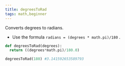 ```yaml
---
title: degreesToRad
tags: math,beginner
---
```


Converts degrees to radians.

- Use the formula `radians = (degrees * math.pi)/180` .

```py
def degreesToRad(degrees):
  return ((degrees*math.pi)/180.0)
```

```py
degreesToRad(180) #3.141592653589793
```
